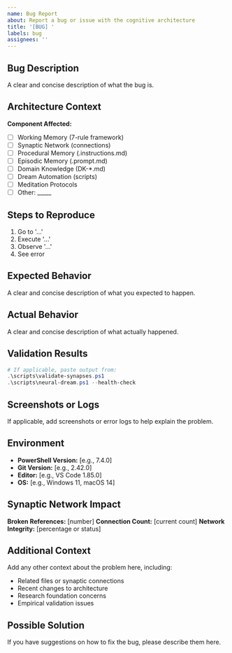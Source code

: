 ```yaml
---
name: Bug Report
about: Report a bug or issue with the cognitive architecture
title: '[BUG] '
labels: bug
assignees: ''
---
```


## Bug Description
A clear and concise description of what the bug is.

## Architecture Context
**Component Affected:**
- [ ] Working Memory (7-rule framework)
- [ ] Synaptic Network (connections)
- [ ] Procedural Memory (.instructions.md)
- [ ] Episodic Memory (.prompt.md)
- [ ] Domain Knowledge (DK-*.md)
- [ ] Dream Automation (scripts)
- [ ] Meditation Protocols
- [ ] Other: _____

## Steps to Reproduce
1. Go to '...'
2. Execute '...'
3. Observe '...'
4. See error

## Expected Behavior
A clear and concise description of what you expected to happen.

## Actual Behavior
A clear and concise description of what actually happened.

## Validation Results
```powershell
# If applicable, paste output from:
.\scripts\validate-synapses.ps1
.\scripts\neural-dream.ps1 --health-check
```

## Screenshots or Logs
If applicable, add screenshots or error logs to help explain the problem.

## Environment
- **PowerShell Version:** [e.g., 7.4.0]
- **Git Version:** [e.g., 2.42.0]
- **Editor:** [e.g., VS Code 1.85.0]
- **OS:** [e.g., Windows 11, macOS 14]

## Synaptic Network Impact
**Broken References:** [number]
**Connection Count:** [current count]
**Network Integrity:** [percentage or status]

## Additional Context
Add any other context about the problem here, including:
- Related files or synaptic connections
- Recent changes to architecture
- Research foundation concerns
- Empirical validation issues

## Possible Solution
If you have suggestions on how to fix the bug, please describe them here.
